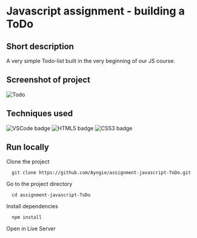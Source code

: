 # Javascript assignment - building a ToDo

## Short description 
A very simple Todo-list built in the very beginning of our JS course. 

## Screenshot of project
![Todo](https://angelicareutersward.se/Images/toDo/ToDo.png)

## Techniques used
![VSCode badge](https://img.shields.io/badge/VSCode-0078D4?style=for-the-badge&logo=visual%20studio%20code&logoColor=white/to/img.png)
![HTML5 badge](https://img.shields.io/badge/HTML5-E34F26?style=for-the-badge&logo=html5&logoColor=white/to/img.png)
![CSS3 badge](https://img.shields.io/badge/CSS3-1572B6?style=for-the-badge&logo=css3&logoColor=white)

## Run locally
Clone the project

```terminal
  git clone https://github.com/Ayngie/assignment-javascript-ToDo.git
```

Go to the project directory

```terminal
  cd assignment-javascript-ToDo
```

Install dependencies

```terminal
  npm install
```

Open in Live Server
